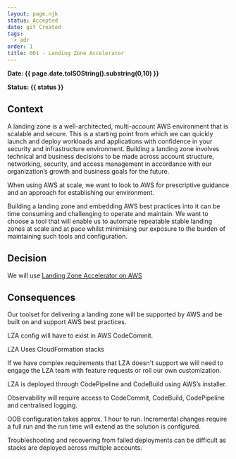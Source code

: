 ```yaml
---
layout: page.njk
status: Accepted
date: git Created
tags:
  - adr
order: 1
title: 001 - Landing Zone Accelerator
---
```


**Date: {{ page.date.toISOString().substring(0,10) }}**

**Status: {{ status }}**

## Context

A landing zone is a well-architected, multi-account AWS environment that is scalable and secure. This is a starting point from which we can quickly launch and deploy workloads and applications with confidence in your security and infrastructure environment. Building a landing zone involves technical and business decisions to be made across account structure, networking, security, and access management in accordance with our organization’s growth and business goals for the future.

When using AWS at scale, we want to look to AWS for prescriptive guidance and an approach for establishing our environment.

Building a landing zone and embedding AWS best practices into it can be time consuming and challenging to operate and maintain. We want to choose a tool that will enable us to automate repeatable stable landing zones at scale and at pace whilst minimising our exposure to the burden of maintaining such tools and configuration.

## Decision

We will use [Landing Zone Accelerator on AWS](https://aws.amazon.com/solutions/implementations/landing-zone-accelerator-on-aws/)


## Consequences
Our toolset for delivering a landing zone will be supported by AWS and be built on and support AWS best practices.

LZA config will have to exist in AWS CodeCommit.

LZA Uses CloudFormation stacks

If we have complex requirements that LZA doesn't support we will need to engage the LZA team with feature requests or roll our own customization.

LZA is deployed through CodePipeline and CodeBuild using AWS’s installer.

Observability will require access to CodeCommit, CodeBuild, CodePipeline and centralised logging.

OOB configuration takes approx. 1 hour to run. Incremental changes require a full run and the run time will extend as the solution is configured.

Troubleshooting and recovering from failed deployments can be difficult as stacks are deployed across multiple accounts.